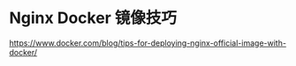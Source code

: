 # Nginx Docker 镜像技巧
https://www.docker.com/blog/tips-for-deploying-nginx-official-image-with-docker/
